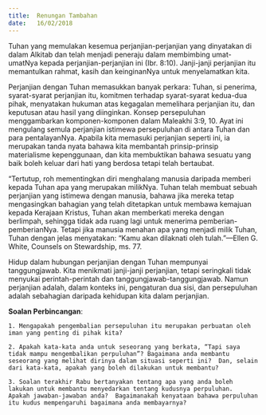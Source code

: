 ```yaml
---
title:  Renungan Tambahan
date:   16/02/2018
---
```


Tuhan yang memulakan kesemua perjanjian-perjanjian yang dinyatakan di dalam Alkitab dan telah menjadi peneraju dalam membimbing umat-umatNya kepada perjanjian-perjanjian ini (Ibr. 8:10).  Janji-janji perjanjian itu memantulkan rahmat, kasih dan keinginanNya untuk menyelamatkan kita.

Perjanjian dengan Tuhan memasukkan banyak perkara:  Tuhan, si penerima, syarat-syarat perjanjian itu, komitmen terhadap syarat-syarat kedua-dua pihak, menyatakan hukuman atas kegagalan memelihara perjanjian itu, dan keputusan atau hasil yang diinginkan.  Konsep persepuluhan menggambarkan komponen-komponen dalam Maleakhi 3:9, 10.  Ayat ini mengulang semula perjanjian istimewa persepuluhan di antara Tuhan dan para pentalayanNya.  Apabila kita memasuki perjanjian seperti ini, ia merupakan tanda nyata bahawa kita membantah prinsip-prinsip materialisme kepenggunaan, dan kita membuktikan bahawa sesuatu yang baik boleh keluar dari hati yang berdosa tetapi telah bertaubat.

“Tertutup, roh mementingkan diri menghalang manusia daripada memberi kepada Tuhan apa yang merupakan milikNya.  Tuhan telah membuat sebuah perjanjian yang istimewa dengan manusia, bahawa jika mereka tetap mengasingkan bahagian yang telah ditetapkan untuk membawa kemajuan kepada Kerajaan Kristus, Tuhan akan memberkati mereka dengan berlimpah, sehingga tidak ada ruang lagi untuk menerima pemberian-pemberianNya.  Tetapi jika manusia menahan apa yang menjadi milik Tuhan, Tuhan dengan jelas menyatakan: “Kamu akan dilaknati oleh tulah.”—Ellen G. White, Counsels on Stewardship, ms. 77.

Hidup dalam hubungan perjanjian dengan Tuhan mempunyai tanggungjawab. Kita menikmati janji-janji perjanjian, tetapi seringkali tidak menyukai perintah-perintah dan tanggungjawab-tanggungjawab.  Namun perjanjian adalah, dalam konteks ini, pengaturan dua sisi, dan persepuluhan adalah sebahagian daripada kehidupan kita dalam perjanjian.

**Soalan Perbincangan**:

`1. Mengapakah pengembalian persepuluhan itu merupakan perbuatan oleh iman yang penting di pihak kita? `

`2. Apakah kata-kata anda untuk seseorang yang berkata, “Tapi saya tidak mampu mengembalikan perpuluhan”? Bagaimana anda membantu seseorang yang melihat dirinya dalam situasi seperti ini?  Dan, selain dari kata-kata, apakah yang boleh dilakukan untuk membantu?`

`3. Soalan terakhir Rabu bertanyakan tentang apa yang anda boleh lakukan untuk membantu menyedarkan tentang kudusnya perpuluhan.  Apakah jawaban-jawaban anda?  Bagaimanakah kenyataan bahawa perpuluhan itu kudus mempengaruhi bagaimana anda membayarnya?`